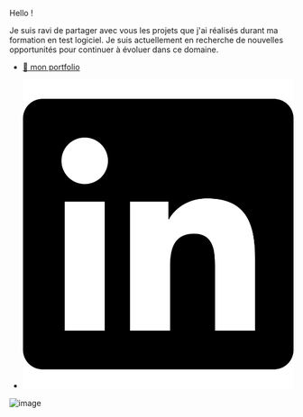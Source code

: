 Hello !

Je suis ravi de partager avec vous les projets que j'ai réalisés durant ma formation en test logiciel. Je suis actuellement en recherche de nouvelles opportunités pour continuer à évoluer dans ce domaine.

+ [ 💼 mon portfolio  ]( https://esmailhaidari24.github.io/portfolio/)

+ ![mon Linkedin](https://github.com/esmailhaidari24/esmailhaidari24/blob/main/linkedin-brands-solid.svg)




![image](https://github.com/user-attachments/assets/fbf37a15-165b-44f8-a8b1-ca814ad1481d)
